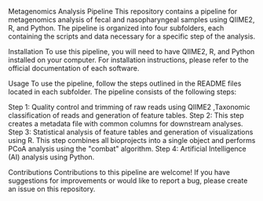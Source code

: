 Metagenomics Analysis Pipeline
This repository contains a pipeline for metagenomics analysis of fecal and nasopharyngeal samples using QIIME2, R, and Python. The pipeline is organized into four subfolders, each containing the scripts and data necessary for a specific step of the analysis.

Installation
To use this pipeline, you will need to have QIIME2, R, and Python installed on your computer. For installation instructions, please refer to the official documentation of each software.

Usage
To use the pipeline, follow the steps outlined in the README files located in each subfolder. The pipeline consists of the following steps:

Step 1: Quality control and trimming of raw reads using QIIME2 ,Taxonomic classification of reads and generation of feature tables. 
Step 2: This step creates a metadata file with common columns for downstream analyses.
Step 3: Statistical analysis of feature tables and generation of visualizations using R. This step combines all bioprojects into a single object and performs PCoA analysis using the "combat" algorithm.
Step 4: Artificial Intelligence (AI) analysis using Python. 

Contributions
Contributions to this pipeline are welcome! If you have suggestions for improvements or would like to report a bug, please create an issue on this repository.
